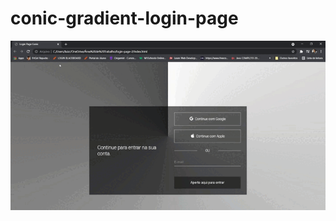 # conic-gradient-login-page
 
![alt text](https://github.com/luizcipriano/conic-gradient-login-page/blob/main/img/Login%20Page%20Conic%20-%20Google%20Chrome%202021-06-19%2019-59-10.gif)
